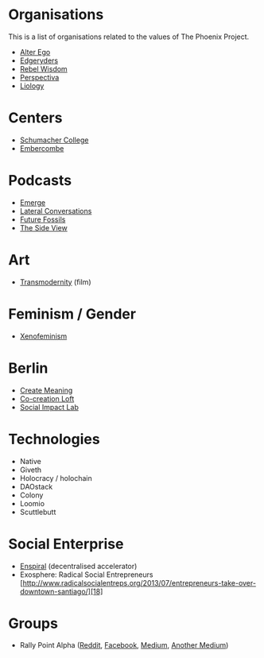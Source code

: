 # Organisations
This is a list of organisations related to the values of The Phoenix Project.

* [Alter Ego][1]
* [Edgeryders][2]
* [Rebel Wisdom][3]
* [Perspectiva][4]
* [Liology][5]

# Centers
* [Schumacher College][6]
* [Embercombe][7]

# Podcasts
* [Emerge][8]
* [Lateral Conversations][9]
* [Future Fossils][10]
* [The Side View][11]

# Art
* [Transmodernity][12] (film)

# Feminism / Gender
* [Xenofeminism][13]

# Berlin
* [Create Meaning][14]
* [Co-creation Loft][15]
* [Social Impact Lab][16]

# Technologies

* Native
* Giveth
* Holocracy / holochain
* DAOstack
* Colony
* Loomio
* Scuttlebutt

# Social Enterprise
* [Enspiral][17] (decentralised accelerator)
* Exosphere: Radical Social Entrepreneurs [http://www.radicalsocialentreps.org/2013/07/entrepreneurs-take-over-downtown-santiago/][18]

# Groups
* Rally Point Alpha ([Reddit][19], [Facebook][20], [Medium][21], [Another Medium][22])

[1]:	http://alterego.network/
[2]:	https://edgeryders.eu
[3]:	https://www.rebelwisdom.co.uk/
[4]:	https://www.systems-souls-society.com/
[5]:	http://www.liology.org/
[6]:	https://www.schumachercollege.org.uk/
[7]:	https://embercombe.org/catalyst/
[8]:	http://www.emerge.is/
[9]:	http://www.tom-amarque.de/lateralconversations/
[10]:	https://shows.pippa.io/futurefossils/?fbclid=IwAR0mlkU2S1A7MKGH-6l0i23mN66ADvOS9uoQBzDKRlpaLaxc713lJaTuB1I
[11]:	http://thesideview.co/?
[12]:	https://www.transmodernity.org/
[13]:	http://www.laboriacuboniks.net/
[14]:	http://www.createmeaning.com/?fbclid=IwAR1_TYACpW9xVEZX_Fv-brRNZ0mAcRuR-sgZ9MBLi3Fc_TgOOdsEJAuNK3A
[15]:	http://www.cocreationloft.com
[16]:	https://berlin.socialimpactlab.eu/community/
[17]:	https://enspiral.com/
[18]:	http://www.radicalsocialentreps.org/2013/07/entrepreneurs-take-over-downtown-santiago/
[19]:	https://www.reddit.com/r/Rally_Point_Bravo/
[20]:	https://www.facebook.com/groups/625210141012983/
[21]:	https://medium.com/rally-point-journal
[22]:	https://medium.com/rally-point-perspectives?fbclid=IwAR12AlD4BbRW_z9MpYI6sf7VTcZMzIVxRpOiYIFaur9GPEhrKeZw0Y2M2qM